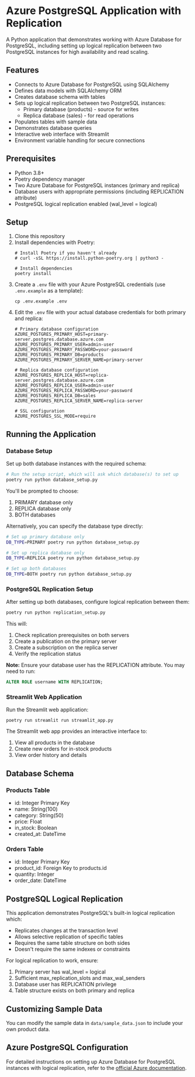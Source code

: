 # Azure PostgreSQL Application with Replication

A Python application that demonstrates working with Azure Database for PostgreSQL, including setting up logical replication between two PostgreSQL instances for high availability and read scaling.

## Features

- Connects to Azure Database for PostgreSQL using SQLAlchemy
- Defines data models with SQLAlchemy ORM
- Creates database schema with tables
- Sets up logical replication between two PostgreSQL instances:
  - Primary database (products) - source for writes
  - Replica database (sales) - for read operations
- Populates tables with sample data
- Demonstrates database queries
- Interactive web interface with Streamlit
- Environment variable handling for secure connections

## Prerequisites

- Python 3.8+
- Poetry dependency manager
- Two Azure Database for PostgreSQL instances (primary and replica)
- Database users with appropriate permissions (including REPLICATION attribute)
- PostgreSQL logical replication enabled (wal_level = logical)

## Setup

1. Clone this repository
2. Install dependencies with Poetry:
   ```
   # Install Poetry if you haven't already
   # curl -sSL https://install.python-poetry.org | python3 -
   
   # Install dependencies
   poetry install
   ```
3. Create a `.env` file with your Azure PostgreSQL credentials (use `.env.example` as a template):
   ```
   cp .env.example .env
   ```
4. Edit the `.env` file with your actual database credentials for both primary and replica:
   ```
   # Primary database configuration
   AZURE_POSTGRES_PRIMARY_HOST=primary-server.postgres.database.azure.com
   AZURE_POSTGRES_PRIMARY_USER=admin-user
   AZURE_POSTGRES_PRIMARY_PASSWORD=your-password
   AZURE_POSTGRES_PRIMARY_DB=products
   AZURE_POSTGRES_PRIMARY_SERVER_NAME=primary-server
   
   # Replica database configuration
   AZURE_POSTGRES_REPLICA_HOST=replica-server.postgres.database.azure.com
   AZURE_POSTGRES_REPLICA_USER=admin-user
   AZURE_POSTGRES_REPLICA_PASSWORD=your-password
   AZURE_POSTGRES_REPLICA_DB=sales
   AZURE_POSTGRES_REPLICA_SERVER_NAME=replica-server
   
   # SSL configuration
   AZURE_POSTGRES_SSL_MODE=require
   ```

## Running the Application

### Database Setup
Set up both database instances with the required schema:

```bash
# Run the setup script, which will ask which database(s) to set up
poetry run python database_setup.py
```

You'll be prompted to choose:
1. PRIMARY database only
2. REPLICA database only
3. BOTH databases

Alternatively, you can specify the database type directly:
```bash
# Set up primary database only
DB_TYPE=PRIMARY poetry run python database_setup.py

# Set up replica database only
DB_TYPE=REPLICA poetry run python database_setup.py

# Set up both databases
DB_TYPE=BOTH poetry run python database_setup.py
```

### PostgreSQL Replication Setup
After setting up both databases, configure logical replication between them:

```bash
poetry run python replication_setup.py
```

This will:
1. Check replication prerequisites on both servers
2. Create a publication on the primary server
3. Create a subscription on the replica server
4. Verify the replication status

**Note:** Ensure your database user has the REPLICATION attribute. You may need to run:
```sql
ALTER ROLE username WITH REPLICATION;
```

### Streamlit Web Application
Run the Streamlit web application:
```
poetry run streamlit run streamlit_app.py
```

The Streamlit web app provides an interactive interface to:
1. View all products in the database
2. Create new orders for in-stock products
3. View order history and details

## Database Schema

### Products Table
- id: Integer Primary Key
- name: String(100)
- category: String(50)
- price: Float
- in_stock: Boolean
- created_at: DateTime

### Orders Table
- id: Integer Primary Key
- product_id: Foreign Key to products.id
- quantity: Integer
- order_date: DateTime

## PostgreSQL Logical Replication

This application demonstrates PostgreSQL's built-in logical replication which:

- Replicates changes at the transaction level
- Allows selective replication of specific tables
- Requires the same table structure on both sides
- Doesn't require the same indexes or constraints

For logical replication to work, ensure:
1. Primary server has wal_level = logical
2. Sufficient max_replication_slots and max_wal_senders
3. Database user has REPLICATION privilege
4. Table structure exists on both primary and replica

## Customizing Sample Data

You can modify the sample data in `data/sample_data.json` to include your own product data.

## Azure PostgreSQL Configuration

For detailed instructions on setting up Azure Database for PostgreSQL instances with logical replication, refer to the [official Azure documentation](https://docs.microsoft.com/en-us/azure/postgresql/concepts-logical).